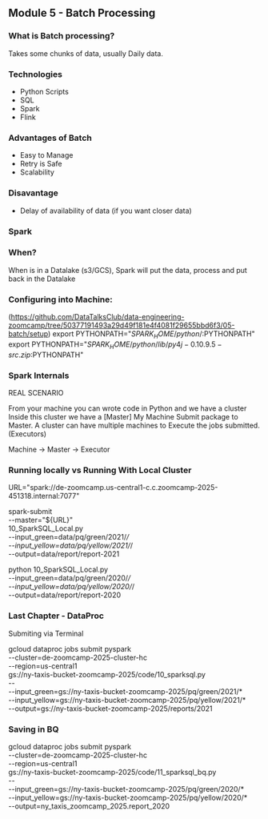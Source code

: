 ## Module 5 - Batch Processing

### What is Batch processing?
Takes some chunks of data, usually Daily data.

### Technologies
- Python Scripts
- SQL
- Spark
- Flink

### Advantages of Batch
- Easy to Manage
- Retry is Safe
- Scalability

### Disavantage
- Delay of availability of data (if you want closer data)

### Spark 

### When?
When is in a Datalake (s3/GCS), Spark will put the data, process and put back in the Datalake

### Configuring into Machine:
(https://github.com/DataTalksClub/data-engineering-zoomcamp/tree/50377191493a29d49f181e4f4081f29655bbd6f3/05-batch/setup)
export PYTHONPATH="${SPARK_HOME}/python/:$PYTHONPATH"
export PYTHONPATH="${SPARK_HOME}/python/lib/py4j-0.10.9.5-src.zip:$PYTHONPATH"



### Spark Internals

REAL SCENARIO

From your machine you can wrote code in Python and we have a cluster
Inside this cluster we have a [Master]
My Machine Submit package to Master.
A cluster can have multiple machines to Execute the jobs submitted.(Executors)

Machine -> Master -> Executor

### Running locally vs Running With Local Cluster

URL="spark://de-zoomcamp.us-central1-c.c.zoomcamp-2025-451318.internal:7077"

spark-submit \
    --master="${URL}" \
    10_SparkSQL_Local.py \
        --input_green=data/pq/green/2021/*/ \
        --input_yellow=data/pq/yellow/2021/*/ \
        --output=data/report/report-2021


python 10_SparkSQL_Local.py \
    --input_green=data/pq/green/2020/*/ \
    --input_yellow=data/pq/yellow/2020/*/ \
    --output=data/report/report-2020

### Last Chapter - DataProc

Submiting via Terminal

gcloud dataproc jobs submit pyspark \
    --cluster=de-zoomcamp-2025-cluster-hc \
    --region=us-central1 \
    gs://ny-taxis-bucket-zoomcamp-2025/code/10_sparksql.py \
    -- \
        --input_green=gs://ny-taxis-bucket-zoomcamp-2025/pq/green/2021/* \
        --input_yellow=gs://ny-taxis-bucket-zoomcamp-2025/pq/yellow/2021/* \
        --output=gs://ny-taxis-bucket-zoomcamp-2025/reports/2021

### Saving in BQ

gcloud dataproc jobs submit pyspark \
    --cluster=de-zoomcamp-2025-cluster-hc \
    --region=us-central1 \
    gs://ny-taxis-bucket-zoomcamp-2025/code/11_sparksql_bq.py \
    -- \
        --input_green=gs://ny-taxis-bucket-zoomcamp-2025/pq/green/2020/* \
        --input_yellow=gs://ny-taxis-bucket-zoomcamp-2025/pq/yellow/2020/* \
        --output=ny_taxis_zoomcamp_2025.report_2020


